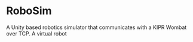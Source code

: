 # RoboSim
A Unity based robotics simulator that communicates with a KIPR Wombat over TCP. A virtual robot

